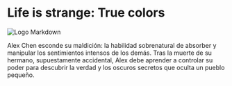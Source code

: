 # Life is strange: True colors

![Logo Markdown](https://cdn.discordapp.com/attachments/1011284720350412802/1025065276867350588/descarga_2.jpg)

Alex Chen esconde su maldición: la habilidad sobrenatural de absorber y manipular los sentimientos intensos de los demás. Tras la muerte de su hermano, supuestamente accidental, Alex debe aprender a controlar su poder para descubrir la verdad y los oscuros secretos que oculta un pueblo pequeño.